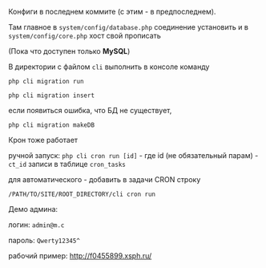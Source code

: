 Конфиги в последнем коммите (с этим - в предпоследнем).

Там главное в ``system/config/database.php`` соединение установить
и в ``system/config/core.php`` хост свой прописать

(Пока что доступен только **MySQL**)

В директории с файлом `cli` выполнить в консоле команду 

```php cli migration run```

```php cli migration insert```

если появиться ошибка, что БД не существует,

```php cli migration makeDB```

Крон тоже работает

ручной запуск:
```php cli cron run [id]``` - где id (не обязательный парам) - `ct_id` записи в таблице `cron_tasks`

для автоматического - добавить в задачи CRON строку

```/PATH/TO/SITE/ROOT_DIRECTORY/cli cron run```

Демо админа:

логин: `admin@m.c`

пароль: `Qwerty12345^`

рабочий пример: http://f0455899.xsph.ru/
